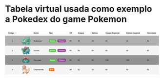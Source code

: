 # Tabela virtual usada como exemplo a Pokedex do game Pokemon

![screenshots do exemplo](image-capa.png)
